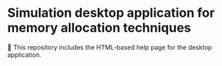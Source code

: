 # Simulation desktop application for memory allocation techniques
📄 This repository includes the HTML-based help page for the desktop application.
